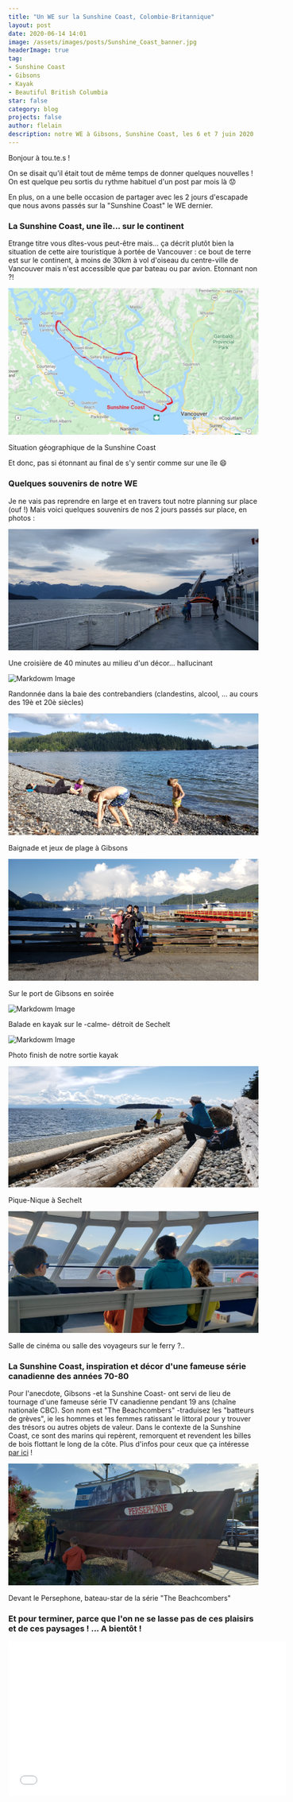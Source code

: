 ```yaml
---
title: "Un WE sur la Sunshine Coast, Colombie-Britannique"
layout: post
date: 2020-06-14 14:01
image: /assets/images/posts/Sunshine_Coast_banner.jpg
headerImage: true
tag:
- Sunshine Coast
- Gibsons
- Kayak
- Beautiful British Columbia
star: false
category: blog
projects: false
author: flelain
description: notre WE à Gibsons, Sunshine Coast, les 6 et 7 juin 2020
---
```


Bonjour à tou.te.s !

On se disait qu'il était tout de même temps de donner quelques nouvelles ! On est quelque peu sortis du rythme habituel d'un post par mois là :worried:

En plus, on a une belle occasion de partager avec les 2 jours d'escapade que nous avons passés sur la "Sunshine Coast" le WE dernier.

### La Sunshine Coast, une île... sur le continent
Etrange titre vous dîtes-vous peut-être mais... ça décrit plutôt bien la situation de cette aire touristique à portée de Vancouver : ce bout de terre est sur le continent, à moins de 30km à vol d'oiseau du centre-ville de Vancouver mais n'est accessible que par bateau ou par avion. Etonnant non ?!

![Markdowm Image](/assets/images/posts/Sunshine_Coast_map.jpg)
<figcaption class="caption">Situation géographique de la Sunshine Coast</figcaption>

Et donc, pas si étonnant au final de s'y sentir comme sur une île :smile:

### Quelques souvenirs de notre WE
Je ne vais pas reprendre en large et en travers tout notre planning sur place (ouf !) Mais voici quelques souvenirs de nos 2 jours passés sur place, en photos :

![Markdowm Image](/assets/images/posts/BC_Ferries_to_Gibsons.jpeg)
<figcaption class="caption">Une croisière de 40 minutes au milieu d'un décor... hallucinant</figcaption>

![Markdowm Image](/assets/images/posts/Smugglers_cove.jpg)
<figcaption class="caption">Randonnée dans la baie des contrebandiers (clandestins, alcool, ... au cours des 19è et 20è siècles)</figcaption>

![Markdowm Image](/assets/images/posts/bath_Gibsons.jpg)
<figcaption class="caption">Baignade et jeux de plage à Gibsons</figcaption>

![Markdowm Image](/assets/images/posts/harbour_Gibsons.jpg)
<figcaption class="caption">Sur le port de Gibsons en soirée</figcaption>

![Markdowm Image](/assets/images/posts/Sechelt_kayak_1.jpg)
<figcaption class="caption">Balade en kayak sur le -calme- détroit de Sechelt</figcaption>

![Markdowm Image](/assets/images/posts/Sechelt_kayak_end.jpg)
<figcaption class="caption">Photo finish de notre sortie kayak</figcaption>

![Markdowm Image](/assets/images/posts/picnic_Sechelt.jpg)
<figcaption class="caption">Pique-Nique à Sechelt</figcaption>

![Markdowm Image](/assets/images/posts/BC_Ferries_from_Gibsons.jpg)
<figcaption class="caption">Salle de cinéma ou salle des voyageurs sur le ferry ?..</figcaption>

### La Sunshine Coast, inspiration et décor d'une fameuse série canadienne des années 70-80
Pour l'anecdote, Gibsons -et la Sunshine Coast- ont servi de lieu de tournage d'une fameuse série TV canadienne pendant 19 ans (chaîne nationale CBC). Son nom est "The Beachcombers" -traduisez les "batteurs de grèves", ie les hommes et les femmes ratissant le littoral pour y trouver des trésors ou autres objets de valeur. Dans le contexte de la Sunshine Coast, ce sont des marins qui repèrent, remorquent et revendent les billes de bois flottant le long de la côte. Plus d'infos pour ceux que ça intéresse [par ici](https://www.cbc.ca/archives/it-wasn-t-easy-being-a-real-life-beachcomber-1.5487196) !

![Markdowm Image](/assets/images/posts/Persephone_Gibsons.jpg)
<figcaption class="caption">Devant le Persephone, bateau-star de la série "The Beachcombers"</figcaption>


### Et pour terminer, parce que l'on ne se lasse pas de ces plaisirs et de ces paysages ! ... A bientôt !

<iframe width="560" height="310" src="/assets/videos/kayak_Sechelt.mp4" frameborder="0" allowfullscreen preload="none"></iframe>
<br>